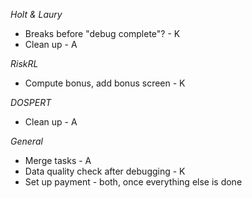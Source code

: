 *Holt & Laury*
* Breaks before "debug complete"? - K 
* Clean up - A

*RiskRL*
* Compute bonus, add bonus screen - K

*DOSPERT* 
* Clean up - A

*General*
* Merge tasks - A
* Data quality check after debugging - K
* Set up payment - both, once everything else is done
 

